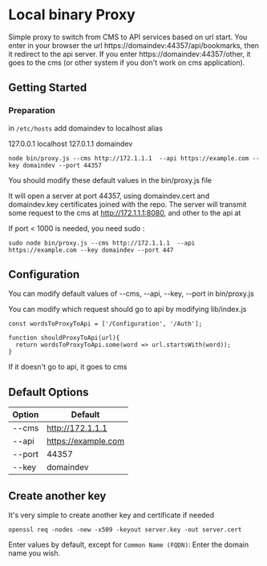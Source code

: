 # Local binary Proxy

Simple proxy to switch from CMS to API services based on url start. You enter in your 
browser the url https://domaindev:44357/api/bookmarks, then it redirect to the api server. If you
enter https://domaindev:44357/other, it goes to the cms (or other system if you don't work on cms application). 

## Getting Started

### Preparation

in `/etc/hosts` add domaindev to localhost alias

127.0.0.1	localhost
127.0.1.1	domaindev



```
node bin/proxy.js --cms http://172.1.1.1  --api https://example.com --key domaindev --port 44357 
```

You should modify these default values in the bin/proxy.js file

It will open a server at port 44357, using domaindev.cert and domaindev.key certificates joined with the repo.
The server will transmit some request to the cms at http://172.1.1.1:8080, and other to the api at  

If port < 1000 is needed, you need sudo : 

```
sudo node bin/proxy.js --cms http://172.1.1.1  --api https://example.com --key domaindev --port 447 
```

## Configuration

You can modify default values of --cms, --api, --key, --port in bin/proxy.js

You can modify which request should go to api by modifying lib/index.js

    const wordsToProxyToApi = ['/Configuration', '/Auth'];
    
    function shouldProxyToApi(url){
      return wordsToProxyToApi.some(word => url.startsWith(word));
    }
 
If it doesn't go to api, it goes to cms


## Default Options

| Option         | Default               | 
| -------------- | --------------------- | 
| --cms          | http://172.1.1.1      | 
| --api          | https://example.com   |
| --port         | 44357                 |
| --key          | domaindev             |

## Create another key

It's very simple to create another key and certificate if needed

    openssl req -nodes -new -x509 -keyout server.key -out server.cert
    
Enter values by default, except for `Common Name (FQDN)`: Enter the domain name you wish.